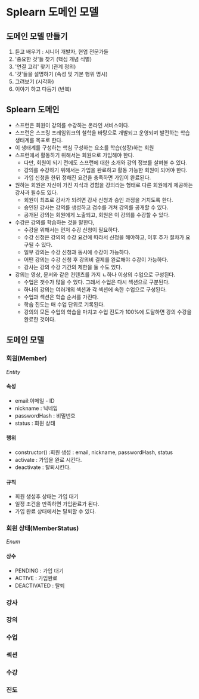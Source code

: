 # Splearn 도메인 모델

## 도메인 모델 만들기

1. 듣고 배우기 : 시니어 개발자, 현업 전문가들
2. '중요한 것'들 찾기 (핵심 개념 식별)
3. '연결 고리' 찾기 (관계 정의)
4. '것'들을 설명하기 (속성 및 기본 행위 명시)
5. 그려보기 (시각화)
6. 이야기 하고 다듬기 (반복)

## Splearn 도메인
- 스프런은 회원이 강의를 수강하는 온라인 서비스이다.
- 스프런은 스프링 프레임워크의 철학을 바탕으로 개발되고 운영되며 발전하는 학습 생태계를 목표로 한다.
- 이 생태계를 구성하는 핵심 구성하는 요소를 학습(성장)하는 회원
- 스프런에서 활동하기 위해서는 회원으로 가입해야 한다.
  - 다만, 회원이 되기 전에도 스프런에 대한 소개와 강의 정보를 살펴볼 수 있다.
  - 강의를 수강하기 위해서는 가입을 완료하고 활동 가능한 회원이 되어야 한다.
  - 가입 신청을 한뒤 정해진 요건을 충족하면 가입이 완료된다.
- 원하는 회원은 자신이 가진 지식과 경험을 강의라는 형태로 다른 회원에게 제공하는 강사과 될수도 있다.
  - 회원이 최초로 강사가 되려면 강사 신청과 승인 과정을 거치도록 한다.
  - 승인된 강사는 강의를 생성하고 검수를 거쳐 강의를 공개할 수 있다.
  - 공개된 강의는 회원에게 노출되고, 회원은 이 강의를 수강할 수 있다.
- 수강은 강의를 학습하는 것을 말한다, 
  - 수강을 위해서는 먼저 수강 신청이 필요하다.
  - 수강 신청은 강의의 수강 요건에 따라서 신청을 해야하고, 이후 추가 절차가 요구될 수 있다.
  - 일부 강의는 수강 신청과 동시에 수강이 가능하다.
  - 어떤 강의는 수강 신청 후 강의비 결제를 완료해야 수강이 가능하다.
  - 강사는 강의 수강 기간의 제한을 둘 수도 있다.
- 강의는 영상, 문서와 같은 컨텐츠를 가지 ㄴ하나 이상의 수업으로 구성된다.
  - 수업은 갯수가 많을 수  있다. 그래서 수업은 다시 섹션으로 구분된다.
  - 하나의 강의는 여러개의 섹션과 각 섹션에 속한 수업으로 구성된다.
  - 수업과 섹션은 학습 순서를 가진다.
  - 학습 진도는 매 수업 단위로 기록된다.
  - 강의의 모든 수업의 학습을 마치고 수업 진도가 100%에 도달하면 강의 수강을 완료한 것이다.
  

## 도메인 모델

### 회원(Member)
_Entity_
#### 속성
- email:이메일 - ID
- nickname : 닉네임
- passwordHash : 비밀번호
- status : 회원 상태
#### 행위
- constructor() :회원 생성 : email, nickname, passwordHash, status
- activate : 가입을 완료 시킨다.
- deactivate : 탈퇴시킨다.
#### 규칙
- 회원 생성후 상태는 가입 대기
- 일정 조건을 만족하면 가입완료가 된다.
- 가입 완료 상태에서는 탈퇴할 수 있다.
### 회원 상태(MemberStatus)
_Enum_
#### 상수
- PENDING : 가입 대기
- ACTIVE : 가입완료
- DEACTIVATED : 탈퇴

### 강사

### 강의

### 수업

### 섹션

### 수강

### 진도